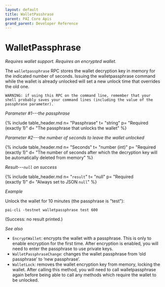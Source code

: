 ```yaml
---
layout: default
title: WalletPasshrase
parent: PAI Core Apis
grand_parent: Developer Reference
---
```


WalletPassphrase
=======================

*Requires wallet support. Requires an encrypted wallet.*

The `walletpassphrase` RPC stores the wallet decryption key in memory for the indicated number of seconds. Issuing the walletpassphrase command while the wallet is already unlocked will set a new unlock time that overrides the old one.

`WARNING: if using this RPC on the command line, remember
that your shell probably saves your command lines (including the
value of the passphrase parameter).`

*Parameter #1---the passphrase*

{% include table_header.md
  n= "Passphrase"
  t= "string"
  p= "Required<br>(exactly 1)"
  d= "The passphrase that unlocks the wallet"
%}

*Parameter #2---the number of seconds to leave the wallet unlocked*

{% include table_header.md
  n= "Seconds"
  t= "number (int)"
  p= "Required<br>(exactly 1)"
  d= "The number of seconds after which the decryption key will be automatically deleted from memory"
%}

*Result---`null` on success*

{% include table_header.md
  n= "`result`"
  t= "null"
  p= "Required<br>(exactly 1)"
  d= "Always set to JSON `null`"
%}

*Example*

Unlock the wallet for 10 minutes (the passphrase is "test"):

```
pai-cli -testnet walletpassphrase test 600
```

(Success: no result printed.)

*See also*

* `EncryptWallet`: encrypts the wallet with a passphrase. This is only to enable encryption for the first time. After encryption is enabled, you will need to enter the passphrase to use private keys.
* `WalletPassphraseChange`: changes the wallet passphrase from ‘old passphrase’ to ‘new passphrase’.
* `WalletLock`: removes the wallet encryption key from memory, locking the wallet. After calling this method, you will need to call walletpassphrase again before being able to call any methods which require the wallet to be unlocked.
